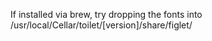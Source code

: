 If installed via brew, try dropping the fonts into
/usr/local/Cellar/toilet/[version]/share/figlet/
